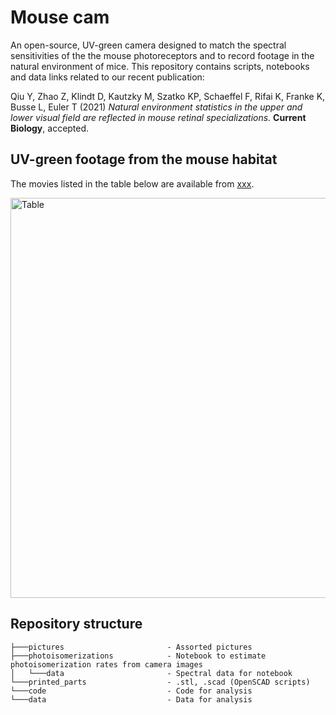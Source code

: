 # Mouse cam

An open-source, UV-green camera designed to match the spectral sensitivities of the the mouse photoreceptors and to record footage in the natural environment of mice. This repository contains scripts, notebooks and data links related to our recent publication:

Qiu Y, Zhao Z, Klindt D, Kautzky M, Szatko KP, Schaeffel F, Rifai K, Franke K, Busse L, Euler T (2021) _Natural environment statistics in the upper and lower visual field are reflected in mouse retinal specializations._ **Current Biology**, accepted.

## UV-green footage from the mouse habitat

The movies listed in the table below are available from [xxx](link). 

[<img src="https://github.com/eulerlab/mouse-scene-cam/blob/master/pictures/table_mousefootage.png" alt="Table" width="640"/>](https://github.com/eulerlab/mouse-scene-cam/blob/master/pictures/table_mousefootage.png)


## Repository structure

```
├───pictures                       - Assorted pictures
├───photoisomerizations            - Notebook to estimate photoisomerization rates from camera images
│   └───data                       - Spectral data for notebook
└───printed_parts                  - .stl, .scad (OpenSCAD scripts)
└───code                           - Code for analysis
└───data                           - Data for analysis
```


